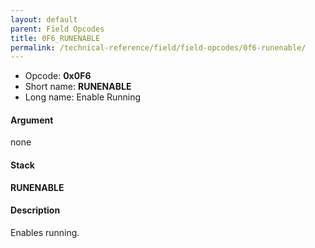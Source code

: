 ```yaml
---
layout: default
parent: Field Opcodes
title: 0F6_RUNENABLE
permalink: /technical-reference/field/field-opcodes/0f6-runenable/
---
```


-   Opcode: **0x0F6**
-   Short name: **RUNENABLE**
-   Long name: Enable Running

#### Argument

none

#### Stack

  
**RUNENABLE**

#### Description

Enables running.
